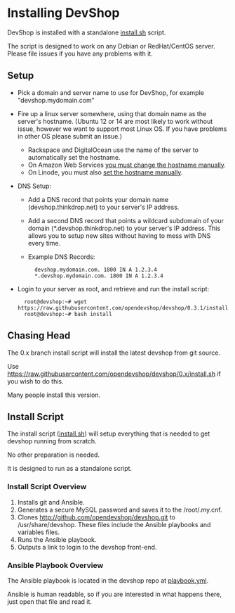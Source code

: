 Installing DevShop
==================

DevShop is installed with a standalone <a href="https://raw.githubusercontent.com/opendevshop/devshop/0.x/install.sh">install.sh</a> script.

The script is designed to work on any Debian or RedHat/CentOS server. Please file issues if you have any problems with it.

Setup
-----

- Pick a domain and server name to use for DevShop, for example "devshop.mydomain.com"
- Fire up a linux server somewhere, using that domain name as the server's hostname. (Ubuntu 12 or 14 are most likely to work without issue, however we want to support most Linux OS. If you have problems in other OS please submit an issue.)
    - Rackspace and DigitalOcean use the name of the server to automatically set the hostname.
    - On Amazon Web Services <a href="http://docs.aws.amazon.com/AWSEC2/latest/UserGuide/set-hostname.html">you must change the hostname manually</a>.
    - On Linode, you must also <a href="https://www.linode.com/docs/getting-started#setting-the-hostname">set the hostname manually</a>.
- DNS Setup:
    - Add a DNS record that points your domain name (devshop.thinkdrop.net) to your server's IP address.
    - Add a second DNS record that points a wildcard subdomain of your domain (*.devshop.thinkdrop.net) to your server's IP address. This allows you to setup new sites without having to mess with DNS every time.
    - Example DNS Records:

            devshop.mydomain.com. 1800 IN A 1.2.3.4
            *.devshop.mydomain.com. 1800 IN A 1.2.3.4

- Login to your server as root, and retrieve and run the install script:

        root@devshop:~# wget https://raw.githubusercontent.com/opendevshop/devshop/0.3.1/install.sh
        root@devshop:~# bash install

Chasing Head
------------

The 0.x branch install script will install the latest devshop from git source.

Use https://raw.githubusercontent.com/opendevshop/devshop/0.x/install.sh if you wish to do this.

Many people install this version.

Install Script
--------------

The install script ([install.sh](https://github.com/opendevshop/devshop/blob/0.x/install.sh)) will setup everything that is needed to get devshop running from scratch.

No other preparation is needed.

It is designed to run as a standalone script.

### Install Script Overview

1. Installs git and Ansible.
2. Generates a secure MySQL password and saves it to the /root/.my.cnf.
3. Clones http://github.com/opendevshop/devshop.git to /usr/share/devshop.  These files include the Ansible playbooks and variables files.
4. Runs the Ansible playbook.
5. Outputs a link to login to the devshop front-end.

### Ansible Playbook Overview

The Ansible playbook is located in the devshop repo at [playbook.yml](https://github.com/opendevshop/devshop/blob/0.x/playbook.yml).

Ansible is human readable, so if you are interested in what happens there, just open that file and read it.


